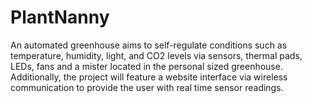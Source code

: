 # PlantNanny
An automated greenhouse aims to self-regulate conditions such as temperature, humidity, light, and CO2 levels via sensors, thermal pads, LEDs, fans and a mister located in the personal sized greenhouse. Additionally, the project will feature a website interface via wireless communication to provide the user with real time sensor readings.
